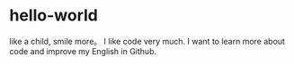 # hello-world
like a child, smile more。
I like code very much. I want to learn more about code and improve my English in Github.
